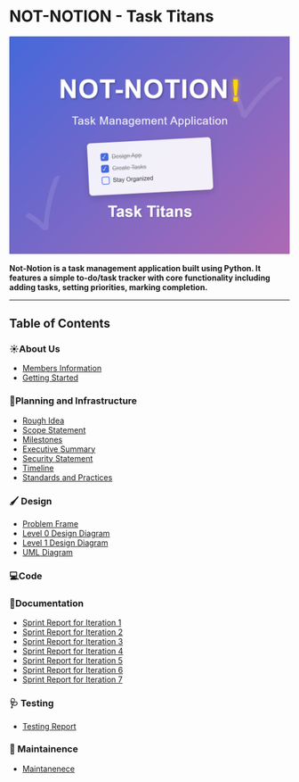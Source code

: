 # NOT-NOTION - Task Titans
 
![image](https://github.com/aricybr/NOT-NOTION-/blob/main/Documentation/Screenshot%202025-04-22%20164859.png)

**Not-Notion is a task management application built using Python. It features a simple to-do/task tracker with core functionality including adding tasks, setting priorities, marking completion.**

---
## Table of Contents
### ☀️About Us
-  [Members Information](Documentation/Members_Info.md)
-  [Getting Started](Documentation/Getting_Started.md)
### 📒Planning and Infrastructure
- [Rough Idea]()
- [Scope Statement]()
- [Milestones]()
- [Executive Summary]()
- [Security Statement]()
- [Timeline]()
- [Standards and Practices]()
### 🖌️ Design
-  [Problem Frame]()
-  [Level 0 Design Diagram]()
-  [Level 1 Design Diagram]()
-  [UML Diagram]()
### 💻Code 

  

### 📖Documentation
-  [Sprint Report for Iteration 1]()
-  [Sprint Report for Iteration 2]()
-  [Sprint Report for Iteration 3]()
-  [Sprint Report for Iteration 4]()
-  [Sprint Report for Iteration 5]()
-  [Sprint Report for Iteration 6]()
-  [Sprint Report for Iteration 7]()

### 🩺 Testing
- [Testing Report]()
  
### 🔧 Maintainence
- [Maintanenece]()
